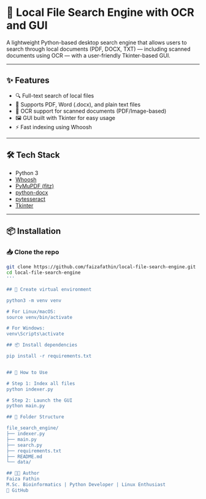 # 🧠 Local File Search Engine with OCR and GUI

A lightweight Python-based desktop search engine that allows users to search through local documents (PDF, DOCX, TXT) — including scanned documents using OCR — with a user-friendly Tkinter-based GUI.

---

## ✨ Features

- 🔍 Full-text search of local files  
- 📂 Supports PDF, Word (.docx), and plain text files  
- 🧾 OCR support for scanned documents (PDF/Image-based)  
- 🖼️ GUI built with Tkinter for easy usage  
- ⚡ Fast indexing using Whoosh  

---

## 🛠️ Tech Stack

- Python 3  
- [Whoosh](https://pypi.org/project/Whoosh/)  
- [PyMuPDF (fitz)](https://pypi.org/project/PyMuPDF/)  
- [python-docx](https://pypi.org/project/python-docx/)  
- [pytesseract](https://pypi.org/project/pytesseract/)  
- [Tkinter](https://wiki.python.org/moin/TkInter)

---

## 📦 Installation

### 📥 Clone the repo

```bash
git clone https://github.com/faizafathin/local-file-search-engine.git
cd local-file-search-engine
'''

## 🐍 Create virtual environment

python3 -m venv venv

# For Linux/macOS:
source venv/bin/activate

# For Windows:
venv\Scripts\activate

## 📦 Install dependencies

pip install -r requirements.txt


## 🚀 How to Use

# Step 1: Index all files
python indexer.py

# Step 2: Launch the GUI
python main.py

## 📁 Folder Structure

file_search_engine/
├── indexer.py
├── main.py
├── search.py
├── requirements.txt
├── README.md
└── data/

## 👩‍💻 Author
Faiza Fathin
M.Sc. Bioinformatics | Python Developer | Linux Enthusiast
🔗 GitHub
